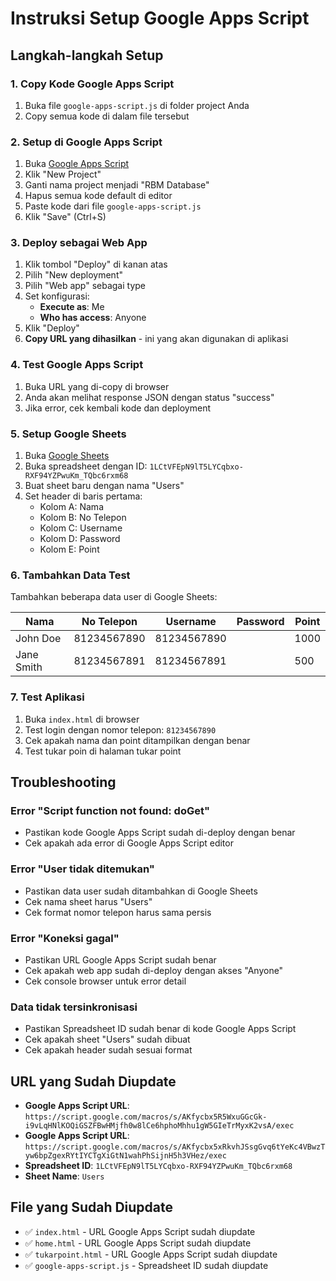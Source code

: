 # Instruksi Setup Google Apps Script

## Langkah-langkah Setup

### 1. Copy Kode Google Apps Script

1. Buka file `google-apps-script.js` di folder project Anda
2. Copy semua kode di dalam file tersebut

### 2. Setup di Google Apps Script

1. Buka [Google Apps Script](https://script.google.com)
2. Klik "New Project"
3. Ganti nama project menjadi "RBM Database"
4. Hapus semua kode default di editor
5. Paste kode dari file `google-apps-script.js`
6. Klik "Save" (Ctrl+S)

### 3. Deploy sebagai Web App

1. Klik tombol "Deploy" di kanan atas
2. Pilih "New deployment"
3. Pilih "Web app" sebagai type
4. Set konfigurasi:
   - **Execute as**: Me
   - **Who has access**: Anyone
5. Klik "Deploy"
6. **Copy URL yang dihasilkan** - ini yang akan digunakan di aplikasi

### 4. Test Google Apps Script

1. Buka URL yang di-copy di browser
2. Anda akan melihat response JSON dengan status "success"
3. Jika error, cek kembali kode dan deployment

### 5. Setup Google Sheets

1. Buka [Google Sheets](https://sheets.google.com)
2. Buka spreadsheet dengan ID: `1LCtVFEpN9lT5LYCqbxo-RXF94YZPwuKm_TQbc6rxm68`
3. Buat sheet baru dengan nama "Users"
4. Set header di baris pertama:
   - Kolom A: Nama
   - Kolom B: No Telepon
   - Kolom C: Username
   - Kolom D: Password
   - Kolom E: Point

### 6. Tambahkan Data Test

Tambahkan beberapa data user di Google Sheets:

| Nama | No Telepon | Username | Password | Point |
|------|------------|----------|----------|-------|
| John Doe | 81234567890 | 81234567890 | | 1000 |
| Jane Smith | 81234567891 | 81234567891 | | 500 |

### 7. Test Aplikasi

1. Buka `index.html` di browser
2. Test login dengan nomor telepon: `81234567890`
3. Cek apakah nama dan point ditampilkan dengan benar
4. Test tukar poin di halaman tukar point

## Troubleshooting

### Error "Script function not found: doGet"
- Pastikan kode Google Apps Script sudah di-deploy dengan benar
- Cek apakah ada error di Google Apps Script editor

### Error "User tidak ditemukan"
- Pastikan data user sudah ditambahkan di Google Sheets
- Cek nama sheet harus "Users"
- Cek format nomor telepon harus sama persis

### Error "Koneksi gagal"
- Pastikan URL Google Apps Script sudah benar
- Cek apakah web app sudah di-deploy dengan akses "Anyone"
- Cek console browser untuk error detail

### Data tidak tersinkronisasi
- Pastikan Spreadsheet ID sudah benar di kode Google Apps Script
- Cek apakah sheet "Users" sudah dibuat
- Cek apakah header sudah sesuai format

## URL yang Sudah Diupdate

- **Google Apps Script URL**: `https://script.google.com/macros/s/AKfycbx5R5WxuGGcGk-i9vLqHNlKOQiGSZFBwHMjfh0w8lCe6hphoMhhu1gW5GIeTrMyxK2vsA/exec`
- **Google Apps Script URL**: `https://script.google.com/macros/s/AKfycbx5xRkvhJSsgGvq6tYeKc4VBwzTyw6bpZgexRYtIYCTgXiGtN1wahPhSijnH5h3VHez/exec`
- **Spreadsheet ID**: `1LCtVFEpN9lT5LYCqbxo-RXF94YZPwuKm_TQbc6rxm68`
- **Sheet Name**: `Users`

## File yang Sudah Diupdate

- ✅ `index.html` - URL Google Apps Script sudah diupdate
- ✅ `home.html` - URL Google Apps Script sudah diupdate  
- ✅ `tukarpoint.html` - URL Google Apps Script sudah diupdate
- ✅ `google-apps-script.js` - Spreadsheet ID sudah diupdate
